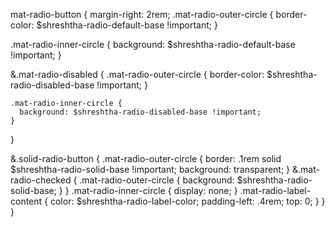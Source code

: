 
mat-radio-button {
  margin-right: 2rem;
  .mat-radio-outer-circle {
    border-color: $shreshtha-radio-default-base !important;
  }

  .mat-radio-inner-circle {
    background: $shreshtha-radio-default-base !important;
  }

  &.mat-radio-disabled {
    .mat-radio-outer-circle {
      border-color: $shreshtha-radio-disabled-base !important;
    }

    .mat-radio-inner-circle {
      background: $shreshtha-radio-disabled-base !important;
    }
  }

  &.solid-radio-button {
    .mat-radio-outer-circle {
      border: .1rem solid $shreshtha-radio-solid-base !important;
      background: transparent;
    }
    &.mat-radio-checked {
      .mat-radio-outer-circle {
        background: $shreshtha-radio-solid-base;
      }
    }
    .mat-radio-inner-circle {
      display: none;
    }
    .mat-radio-label-content {
      color: $shreshtha-radio-label-color;
      padding-left: .4rem;
      top: 0;
    }
  }
}
